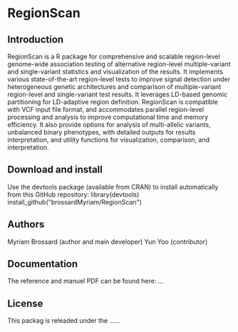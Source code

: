 # RegionScan

## Introduction
RegionScan is a R package for comprehensive and scalable region-level genome-wide association testing of alternative region-level multiple-variant and single-variant statistics and visualization of the results. It implements various state-of-the-art region-level tests to improve signal detection under heterogeneous genetic architectures and comparison of multiple-variant region-level and single-variant test results. It leverages LD-based genomic partitioning for LD-adaptive region definition. RegionScan is compatible with VCF input file format, and accommodates parallel region-level processing and analysis to improve computational time and memory efficiency. It also provide options for analysis of multi-allelic variants, unbalanced binary phenotypes, with detailed outputs for results interpretation, and utility functions for visualization, comparison, and interpretation.

## Download and install

Use the devtools package (available from CRAN) to install automatically from this GitHub repository:
library(devtools)
install_github("brossardMyriam/RegionScan")

## Authors
Myriam Brossard (author and main developer)
Yun Yoo (contributor)

## Documentation 
The reference and manuel PDF can be found here: ...

## License
This packag is releaded under the ......
